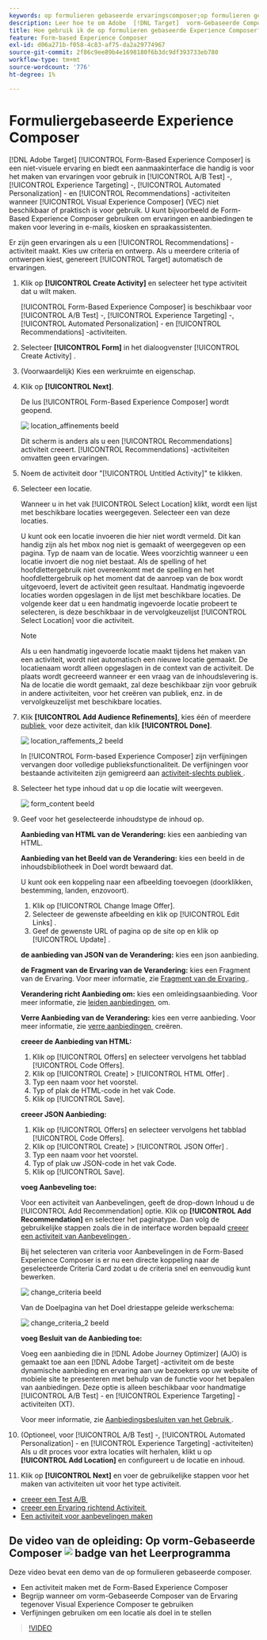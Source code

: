 ```yaml
---
keywords: op formulieren gebaseerde ervaringscomposer;op formulieren gebaseerde composer;verfijningen
description: Leer hoe te om Adobe  [!DNL Target]  vorm-Gebaseerde Composer van de Ervaring voor niet-visuele ervaringsverwezenlijking te gebruiken. Gebruik deze composer wanneer VEC niet beschikbaar of niet praktisch is te gebruiken.
title: Hoe gebruik ik de op formulieren gebaseerde Experience Composer?
feature: Form-based Experience Composer
exl-id: d06a271b-f058-4c83-af75-da2a29774967
source-git-commit: 2f86c9ee89b4e1698180f6b3dc9df393733eb780
workflow-type: tm+mt
source-wordcount: '776'
ht-degree: 1%

---
```


# Formuliergebaseerde Experience Composer

[!DNL Adobe Target] [!UICONTROL Form-Based Experience Composer] is een niet-visuele ervaring en biedt een aanmaakinterface die handig is voor het maken van ervaringen voor gebruik in [!UICONTROL A/B Test] -, [!UICONTROL Experience Targeting] -, [!UICONTROL Automated Personalization] - en [!UICONTROL Recommendations] -activiteiten wanneer [!UICONTROL Visual Experience Composer] (VEC) niet beschikbaar of praktisch is voor gebruik. U kunt bijvoorbeeld de Form-Based Experience Composer gebruiken om ervaringen en aanbiedingen te maken voor levering in e-mails, kiosken en spraakassistenten.

Er zijn geen ervaringen als u een [!UICONTROL Recommendations] -activiteit maakt. Kies uw criteria en ontwerp. Als u meerdere criteria of ontwerpen kiest, genereert [!UICONTROL Target] automatisch de ervaringen.

1. Klik op **[!UICONTROL Create Activity]** en selecteer het type activiteit dat u wilt maken.

   [!UICONTROL Form-Based Experience Composer] is beschikbaar voor [!UICONTROL A/B Test] -, [!UICONTROL Experience Targeting] -, [!UICONTROL Automated Personalization] - en [!UICONTROL Recommendations] -activiteiten.

1. Selecteer **[!UICONTROL Form]** in het dialoogvenster [!UICONTROL Create Activity] .

1. (Voorwaardelijk) Kies een werkruimte en eigenschap.

1. Klik op **[!UICONTROL Next]**.

   De lus [!UICONTROL Form-Based Experience Composer] wordt geopend.

   ![&#x200B; location_affinements beeld &#x200B;](assets/location_refinements.png)

   Dit scherm is anders als u een [!UICONTROL Recommendations] activiteit creeert. [!UICONTROL Recommendations] -activiteiten omvatten geen ervaringen.

1. Noem de activiteit door &quot;[!UICONTROL Untitled Activity]&quot; te klikken.
1. Selecteer een locatie.

   Wanneer u in het vak [!UICONTROL Select Location] klikt, wordt een lijst met beschikbare locaties weergegeven. Selecteer een van deze locaties.

   U kunt ook een locatie invoeren die hier niet wordt vermeld. Dit kan handig zijn als het mbox nog niet is gemaakt of weergegeven op een pagina. Typ de naam van de locatie. Wees voorzichtig wanneer u een locatie invoert die nog niet bestaat. Als de spelling of het hoofdlettergebruik niet overeenkomt met de spelling en het hoofdlettergebruik op het moment dat de aanroep van de box wordt uitgevoerd, levert de activiteit geen resultaat. Handmatig ingevoerde locaties worden opgeslagen in de lijst met beschikbare locaties. De volgende keer dat u een handmatig ingevoerde locatie probeert te selecteren, is deze beschikbaar in de vervolgkeuzelijst [!UICONTROL Select Location] voor die activiteit.

   >[!NOTE]
   >
   >Als u een handmatig ingevoerde locatie maakt tijdens het maken van een activiteit, wordt niet automatisch een nieuwe locatie gemaakt. De locatienaam wordt alleen opgeslagen in de context van de activiteit. De plaats wordt gecreeerd wanneer er een vraag van de inhoudslevering is. Na de locatie die wordt gemaakt, zal deze beschikbaar zijn voor gebruik in andere activiteiten, voor het creëren van publiek, enz. in de vervolgkeuzelijst met beschikbare locaties.

1. Klik **[!UICONTROL Add Audience Refinements]**, kies één of meerdere [&#x200B; publiek &#x200B;](/help/main/c-target/target.md#concept_A782F8481A5041EBA75103CB26376522) voor deze activiteit, dan klik **[!UICONTROL Done]**.

   ![&#x200B; location_raffements_2 beeld &#x200B;](assets/location_refinements_2.png)

   In [!UICONTROL Form-based Experience Composer] zijn verfijningen vervangen door volledige publieksfunctionaliteit. De verfijningen voor bestaande activiteiten zijn gemigreerd aan [&#x200B; activiteit-slechts publiek &#x200B;](/help/main/c-target/creating-activity-only-audience.md#concept_A6BADCF530ED4AE1852E677FEBE68483).

1. Selecteer het type inhoud dat u op die locatie wilt weergeven.

   ![&#x200B; form_content beeld &#x200B;](assets/form_content.png)

1. Geef voor het geselecteerde inhoudstype de inhoud op.

   **Aanbieding van HTML van de Verandering:** kies een aanbieding van HTML.

   **Aanbieding van het Beeld van de Verandering:** kies een beeld in de inhoudsbibliotheek in Doel wordt bewaard dat.

   U kunt ook een koppeling naar een afbeelding toevoegen (doorklikken, bestemming, landen, enzovoort).

   1. Klik op [!UICONTROL Change Image Offer].
   1. Selecteer de gewenste afbeelding en klik op [!UICONTROL Edit Links] .
   1. Geef de gewenste URL of pagina op de site op en klik op [!UICONTROL Update] .

   **de aanbieding van JSON van de Verandering:** kies een json aanbieding.

   **de Fragment van de Ervaring van de Verandering:** kies een Fragment van de Ervaring. Voor meer informatie, zie [&#x200B; Fragment van de Ervaring &#x200B;](/help/main/c-experiences/c-manage-content/aem-experience-fragments.md).

   **Verandering richt Aanbieding om:** kies een omleidingsaanbieding. Voor meer informatie, zie [&#x200B; leiden aanbiedingen &#x200B;](/help/main/c-experiences/c-manage-content/offer-redirect.md) om.

   **Verre Aanbieding van de Verandering:** kies een verre aanbieding. Voor meer informatie, zie [&#x200B; verre aanbiedingen &#x200B;](/help/main/c-experiences/c-manage-content/about-remote-offers.md) creëren.

   **creeer de Aanbieding van HTML:**

   1. Klik op [!UICONTROL Offers] en selecteer vervolgens het tabblad [!UICONTROL Code Offers].
   1. Klik op [!UICONTROL Create] > [!UICONTROL HTML Offer] .
   1. Typ een naam voor het voorstel.
   1. Typ of plak de HTML-code in het vak Code.
   1. Klik op [!UICONTROL Save].

   **creeer JSON Aanbieding:**

   1. Klik op [!UICONTROL Offers] en selecteer vervolgens het tabblad [!UICONTROL Code Offers].
   1. Klik op [!UICONTROL Create] > [!UICONTROL JSON Offer] .
   1. Typ een naam voor het voorstel.
   1. Typ of plak uw JSON-code in het vak Code.
   1. Klik op [!UICONTROL Save].

   **voeg Aanbeveling toe:**

   Voor een activiteit van Aanbevelingen, geeft de drop-down Inhoud u de [!UICONTROL Add Recommendation] optie. Klik op **[!UICONTROL Add Recommendation]** en selecteer het paginatype. Dan volg de gebruikelijke stappen zoals die in de interface worden bepaald [&#x200B; creeer een activiteit van Aanbevelingen &#x200B;](/help/main/c-recommendations/t-create-recs-activity/create-recs-activity.md).

   Bij het selecteren van criteria voor Aanbevelingen in de Form-Based Experience Composer is er nu een directe koppeling naar de geselecteerde Criteria Card zodat u de criteria snel en eenvoudig kunt bewerken.

   ![&#x200B; change_criteria beeld &#x200B;](assets/change_criteria.png)

   Van de Doelpagina van het Doel driestappe geleide werkschema:

   ![&#x200B; change_criteria_2 beeld &#x200B;](assets/change_criteria_2.png)

   **voeg Besluit van de Aanbieding toe:**

   Voeg een aanbieding die in [!DNL Adobe Journey Optimizer] (AJO) is gemaakt toe aan een [!DNL Adobe Target] -activiteit om de beste dynamische aanbieding en ervaring aan uw bezoekers op uw website of mobiele site te presenteren met behulp van de functie voor het bepalen van aanbiedingen. Deze optie is alleen beschikbaar voor handmatige [!UICONTROL A/B Test] - en [!UICONTROL Experience Targeting] -activiteiten (XT).

   Voor meer informatie, zie [&#x200B; Aanbiedingsbesluiten van het Gebruik &#x200B;](/help/main/c-integrating-target-with-mac/ajo/offer-decision.md).

1. (Optioneel, voor [!UICONTROL A/B Test] -, [!UICONTROL Automated Personalization] - en [!UICONTROL Experience Targeting] -activiteiten) Als u dit proces voor extra locaties wilt herhalen, klikt u op **[!UICONTROL Add Location]** en configureert u de locatie en inhoud.
1. Klik op **[!UICONTROL Next]** en voer de gebruikelijke stappen voor het maken van activiteiten uit voor het type activiteit.

* [&#x200B; creeer een Test A/B &#x200B;](/help/main/c-activities/t-test-ab/t-test-create-ab/test-create-ab.md)
* [&#x200B; creeer een Ervaring richtend Activiteit &#x200B;](/help/main/c-activities/t-experience-target/t-xt-create/xt-create.md#task_D6B3429AC31549E1A70EDF04B3DDC765)
* [Een activiteit voor aanbevelingen maken](/help/main/c-recommendations/t-create-recs-activity/create-recs-activity.md#task_6874328773C64C44A73F0A130AD3F96F)

## De video van de opleiding: Op vorm-Gebaseerde Composer ![&#x200B; badge van het Leerprogramma &#x200B;](/help/main/assets/tutorial.png)

Deze video bevat een demo van de op formulieren gebaseerde composer.

* Een activiteit maken met de Form-Based Experience Composer
* Begrijp wanneer om vorm-Gebaseerde Composer van de Ervaring tegenover Visual Experience Composer te gebruiken
* Verfijningen gebruiken om een locatie als doel in te stellen

>[!VIDEO](https://video.tv.adobe.com/v/17390)
